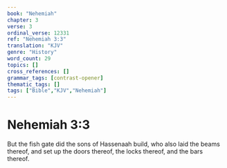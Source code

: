 ```yaml
---
book: "Nehemiah"
chapter: 3
verse: 3
ordinal_verse: 12331
ref: "Nehemiah 3:3"
translation: "KJV"
genre: "History"
word_count: 29
topics: []
cross_references: []
grammar_tags: [contrast-opener]
thematic_tags: []
tags: ["Bible","KJV","Nehemiah"]
---
```


# Nehemiah 3:3

But the fish gate did the sons of Hassenaah build, who also laid the beams thereof, and set up the doors thereof, the locks thereof, and the bars thereof.
